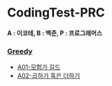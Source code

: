 # CodingTest-PRC
#### A : 이코테, B : 백준, P : 프로그래머스
### [Greedy](https://github.com/geanhukim/ReadyForCodingTest/tree/main/Greedy)
* [A01-모험가 길드](https://github.com/geanhukim/ReadyForCodingTest/blob/main/Greedy/A01-%EB%AA%A8%ED%97%98%EA%B0%80%20%EA%B8%B8%EB%93%9C.md)
* [A02-곱하기 혹은 더하기](https://github.com/geanhukim/ReadyForCodingTest/blob/main/Greedy/A02-%EA%B3%B1%ED%95%98%EA%B8%B0%20%ED%98%B9%EC%9D%80%20%EB%8D%94%ED%95%98%EA%B8%B0.md)
